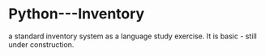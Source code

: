 # Python---Inventory
a standard inventory system as a language study exercise. It is basic - still under construction.
